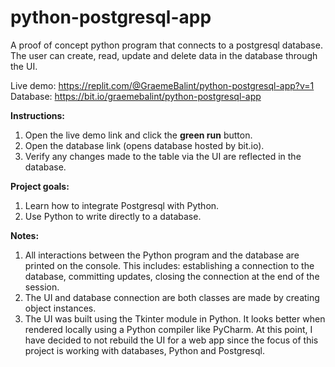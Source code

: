 # python-postgresql-app
A proof of concept python program that connects to a postgresql database. The user can create, read, update and delete data in the database through the UI.


Live demo: https://replit.com/@GraemeBalint/python-postgresql-app?v=1
Database: https://bit.io/graemebalint/python-postgresql-app


**Instructions:**

1. Open the live demo link and click the **green run** button. 
2. Open the database link (opens database hosted by bit.io).
3. Verify any changes made to the table via the UI are reflected in the database.

**Project goals:**

1. Learn how to integrate Postgresql with Python.
2. Use Python to write directly to a database.

**Notes:**

1. All interactions between the Python program and the database are printed on the console. This includes: establishing a connection to the database, committing updates, closing the connection at the end of the session. 
2. The UI and database connection are both classes are made by creating object instances.
3. The UI was built using the Tkinter module in Python. It looks better when rendered locally using a Python compiler like PyCharm. At this point, I have decided to not rebuild the UI for a web app since the focus of this project is working with databases, Python and Postgresql.
